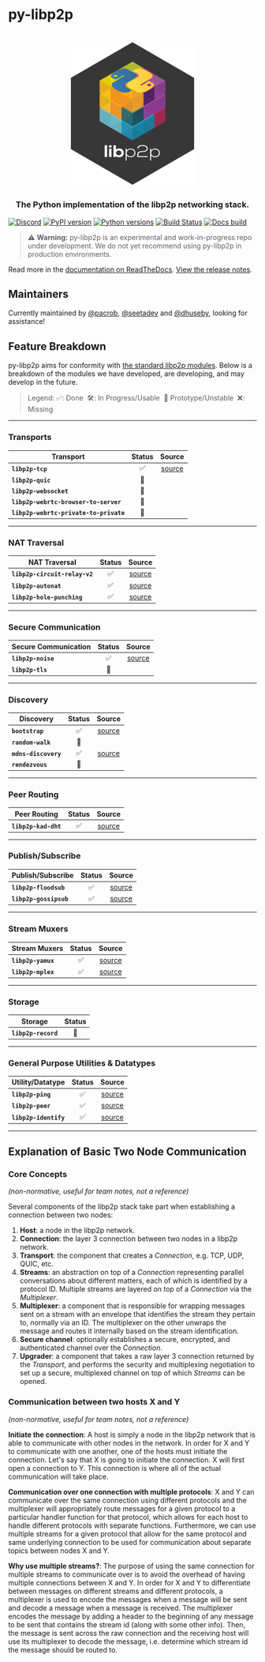 # py-libp2p

<h1 align="center">
  <a href="https://libp2p.io/"><img width="250" src="https://github.com/libp2p/py-libp2p/blob/main/assets/py-libp2p-logo.png?raw=true" alt="py-libp2p hex logo" /></a>
</h1>

<h3 align="center">The Python implementation of the libp2p networking stack.</h3>

[![Discord](https://img.shields.io/discord/1204447718093750272?color=blueviolet&label=discord)](https://discord.gg/hQJnbd85N6)
[![PyPI version](https://badge.fury.io/py/libp2p.svg)](https://badge.fury.io/py/libp2p)
[![Python versions](https://img.shields.io/pypi/pyversions/libp2p.svg)](https://pypi.python.org/pypi/libp2p)
[![Build Status](https://img.shields.io/github/actions/workflow/status/libp2p/py-libp2p/tox.yml?branch=main&label=build%20status)](https://github.com/libp2p/py-libp2p/actions/workflows/tox.yml)
[![Docs build](https://readthedocs.org/projects/py-libp2p/badge/?version=latest)](http://py-libp2p.readthedocs.io/en/latest/?badge=latest)

> ⚠️ **Warning:** py-libp2p is an experimental and work-in-progress repo under development. We do not yet recommend using py-libp2p in production environments.

Read more in the [documentation on ReadTheDocs](https://py-libp2p.readthedocs.io/). [View the release notes](https://py-libp2p.readthedocs.io/en/latest/release_notes.html).

## Maintainers

Currently maintained by [@pacrob](https://github.com/pacrob), [@seetadev](https://github.com/seetadev) and [@dhuseby](https://github.com/dhuseby), looking for assistance!

## Feature Breakdown

py-libp2p aims for conformity with [the standard libp2p modules](https://libp2p.io/implementations/). Below is a breakdown of the modules we have developed, are developing, and may develop in the future.

> Legend: ✅: Done  🛠️: In Progress/Usable  🌱 Prototype/Unstable  ❌: Missing

______________________________________________________________________

### Transports

| **Transport**                          | **Status** |                                     **Source**                                      |
| -------------------------------------- | :--------: | :---------------------------------------------------------------------------------: |
| **`libp2p-tcp`**                       |     ✅     | [source](https://github.com/libp2p/py-libp2p/blob/main/libp2p/transport/tcp/tcp.py) |
| **`libp2p-quic`**                      |     🌱     |                                                                                     |
| **`libp2p-websocket`**                 |     🌱     |                                                                                     |
| **`libp2p-webrtc-browser-to-server`**  |     🌱     |                                                                                     |
| **`libp2p-webrtc-private-to-private`** |     🌱     |                                                                                     |

______________________________________________________________________

### NAT Traversal

| **NAT Traversal**             | **Status** |                                   **Source**                                    |
| ----------------------------- | :--------: | :-----------------------------------------------------------------------------: |
| **`libp2p-circuit-relay-v2`** |     ✅     | [source](https://github.com/libp2p/py-libp2p/tree/main/libp2p/relay/circuit_v2) |
| **`libp2p-autonat`**          |     ✅     |   [source](https://github.com/libp2p/py-libp2p/tree/main/libp2p/host/autonat)   |
| **`libp2p-hole-punching`**    |     ✅     | [source](https://github.com/libp2p/py-libp2p/tree/main/libp2p/relay/circuit_v2) |

______________________________________________________________________

### Secure Communication

| **Secure Communication** | **Status** |                                  **Source**                                   |
| ------------------------ | :--------: | :---------------------------------------------------------------------------: |
| **`libp2p-noise`**       |     ✅     | [source](https://github.com/libp2p/py-libp2p/tree/main/libp2p/security/noise) |
| **`libp2p-tls`**         |     🌱     |                                                                               |

______________________________________________________________________

### Discovery

| **Discovery**        | **Status** |                                     **Source**                                     |
| -------------------- | :--------: | :--------------------------------------------------------------------------------: |
| **`bootstrap`**      |     ✅     | [source](https://github.com/libp2p/py-libp2p/tree/main/libp2p/discovery/bootstrap) |
| **`random-walk`**    |     🌱     |                                                                                    |
| **`mdns-discovery`** |     ✅     |   [source](https://github.com/libp2p/py-libp2p/tree/main/libp2p/discovery/mdns)    |
| **`rendezvous`**     |     🌱     |                                                                                    |

______________________________________________________________________

### Peer Routing

| **Peer Routing**     | **Status** |                               **Source**                               |
| -------------------- | :--------: | :--------------------------------------------------------------------: |
| **`libp2p-kad-dht`** |     ✅     | [source](https://github.com/libp2p/py-libp2p/tree/main/libp2p/kad_dht) |

______________________________________________________________________

### Publish/Subscribe

| **Publish/Subscribe**  | **Status** |                                     **Source**                                     |
| ---------------------- | :--------: | :--------------------------------------------------------------------------------: |
| **`libp2p-floodsub`**  |     ✅     | [source](https://github.com/libp2p/py-libp2p/blob/main/libp2p/pubsub/floodsub.py)  |
| **`libp2p-gossipsub`** |     ✅     | [source](https://github.com/libp2p/py-libp2p/blob/main/libp2p/pubsub/gossipsub.py) |

______________________________________________________________________

### Stream Muxers

| **Stream Muxers**  | **Status** |                                    **Source**                                     |
| ------------------ | :--------: | :-------------------------------------------------------------------------------: |
| **`libp2p-yamux`** |     ✅     | [source](https://github.com/libp2p/py-libp2p/tree/main/libp2p/stream_muxer/yamux) |
| **`libp2p-mplex`** |     ✅     | [source](https://github.com/libp2p/py-libp2p/tree/main/libp2p/stream_muxer/mplex) |

______________________________________________________________________

### Storage

| **Storage**         | **Status** |
| ------------------- | :--------: |
| **`libp2p-record`** |     🌱     |

______________________________________________________________________

### General Purpose Utilities & Datatypes

| **Utility/Datatype**  | **Status** |                                          **Source**                                          |
| --------------------- | :--------: | :------------------------------------------------------------------------------------------: |
| **`libp2p-ping`**     |     ✅     |         [source](https://github.com/libp2p/py-libp2p/blob/main/libp2p/host/ping.py)          |
| **`libp2p-peer`**     |     ✅     |             [source](https://github.com/libp2p/py-libp2p/tree/main/libp2p/peer)              |
| **`libp2p-identify`** |     ✅     | [source](https://github.com/libp2p/py-libp2p/blob/main/libp2p/identity/identify/identify.py) |

______________________________________________________________________

## Explanation of Basic Two Node Communication

### Core Concepts

_(non-normative, useful for team notes, not a reference)_

Several components of the libp2p stack take part when establishing a connection between two nodes:

1. **Host**: a node in the libp2p network.
1. **Connection**: the layer 3 connection between two nodes in a libp2p network.
1. **Transport**: the component that creates a _Connection_, e.g. TCP, UDP, QUIC, etc.
1. **Streams**: an abstraction on top of a _Connection_ representing parallel conversations about different matters, each of which is identified by a protocol ID. Multiple streams are layered on top of a _Connection_ via the _Multiplexer_.
1. **Multiplexer**: a component that is responsible for wrapping messages sent on a stream with an envelope that identifies the stream they pertain to, normally via an ID. The multiplexer on the other unwraps the message and routes it internally based on the stream identification.
1. **Secure channel**: optionally establishes a secure, encrypted, and authenticated channel over the _Connection_.
1. **Upgrader**: a component that takes a raw layer 3 connection returned by the _Transport_, and performs the security and multiplexing negotiation to set up a secure, multiplexed channel on top of which _Streams_ can be opened.

### Communication between two hosts X and Y

_(non-normative, useful for team notes, not a reference)_

**Initiate the connection**: A host is simply a node in the libp2p network that is able to communicate with other nodes in the network. In order for X and Y to communicate with one another, one of the hosts must initiate the connection. Let's say that X is going to initiate the connection. X will first open a connection to Y. This connection is where all of the actual communication will take place.

**Communication over one connection with multiple protocols**: X and Y can communicate over the same connection using different protocols and the multiplexer will appropriately route messages for a given protocol to a particular handler function for that protocol, which allows for each host to handle different protocols with separate functions. Furthermore, we can use multiple streams for a given protocol that allow for the same protocol and same underlying connection to be used for communication about separate topics between nodes X and Y.

**Why use multiple streams?**: The purpose of using the same connection for multiple streams to communicate over is to avoid the overhead of having multiple connections between X and Y. In order for X and Y to differentiate between messages on different streams and different protocols, a multiplexer is used to encode the messages when a message will be sent and decode a message when a message is received. The multiplexer encodes the message by adding a header to the beginning of any message to be sent that contains the stream id (along with some other info). Then, the message is sent across the raw connection and the receiving host will use its multiplexer to decode the message, i.e. determine which stream id the message should be routed to.
